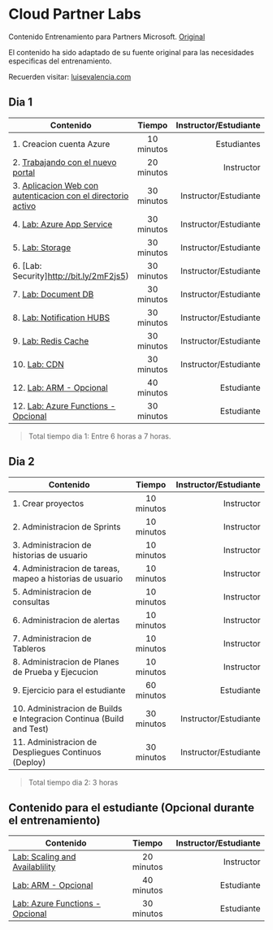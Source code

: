 # Cloud Partner Labs

Contenido Entrenamiento para Partners Microsoft. [Original](https://github.com/Azure-Samples/azure-solutions-digital-marketing-reference-implementation)    

El contenido ha sido adaptado de su fuente original para las necesidades especificas del entrenamiento.

Recuerden visitar:  [luisevalencia.com](luisevalencia.com)    


## Dia 1

| Contenido                                                                             | Tiempo           | Instructor/Estudiante  |
| ------------------------------------------------------------------------------------- |:----------------:| ----------------------:|
| 1.  Creacion cuenta Azure                                                             | 10 minutos       | Estudiantes            |
| 2. [Trabajando con el nuevo portal](http://bit.ly/2myq05W)                            | 20 minutos       | Instructor             |
| 3. [Aplicacion Web con autenticacion con el directorio activo](http://bit.ly/2lt2dU5) | 30 minutos       | Instructor/Estudiante  |
| 4. [Lab: Azure App Service](http://bit.ly/2m0dn5S)                                    | 30 minutos       | Instructor/Estudiante  |
| 5. [Lab: Storage](http://bit.ly/2m0v1X9)                                             | 30 minutos       | Instructor/Estudiante  |
| 6. [Lab: Security]http://bit.ly/2mF2js5)                                             | 30 minutos       | Instructor/Estudiante  |
| 7. [Lab: Document DB](http://bit.ly/2mnVUFM)                                          | 30 minutos       | Instructor/Estudiante  |
| 8. [Lab: Notification HUBS](http://bit.ly/2lQ1my3)                                    | 30 minutos       | Instructor/Estudiante  |
| 9. [Lab: Redis Cache](http://bit.ly/2m5eFNH)                                          | 30 minutos       | Instructor/Estudiante  |
| 10. [Lab: CDN](http://bit.ly/2mEFJjn)                                                  | 30 minutos       | Instructor/Estudiante  |
| 12. [Lab: ARM - Opcional](http://bit.ly/2m09xK3)                                      | 40 minutos       | Estudiante             |
| 12. [Lab: Azure Functions - Opcional](http://bit.ly/2lsHJek)                          | 30 minutos       | Estudiante             |
  
> Total tiempo dia 1: Entre 6 horas a 7 horas.

## Dia 2
| Contenido                                                                                | Tiempo           | Instructor/Estudiante  |
| ---------------------------------------------------------------------------------------- |:----------------:| ----------------------:|
| 1. Crear proyectos                                                                       | 10 minutos       | Instructor             |
| 2. Administracion de Sprints                                                             | 10 minutos       | Instructor             |
| 3. Administracion de historias de usuario                                                | 10 minutos       | Instructor             |
| 4. Administracion de tareas, mapeo a historias de usuario                                | 10 minutos       | Instructor             |
| 5. Administracion de consultas                                                           | 10 minutos       | Instructor             |
| 6. Administracion de alertas                                                             | 10 minutos       | Instructor             |
| 7. Administracion de Tableros                                                            | 10 minutos       | Instructor             |
| 8. Administracion de Planes de Prueba y Ejecucion                                        | 10 minutos       | Instructor             |
| 9. Ejercicio para el estudiante                                                          | 60 minutos       | Estudiante             |
| 10. Administracion de Builds e Integracion Continua  (Build and Test)                    | 30  minutos      | Instructor/Estudiante  |
| 11. Administracion de Despliegues Continuos (Deploy)                                     | 30  minutos      | Instructor/Estudiante  |  

>Total tiempo dia 2:  3 horas

## Contenido para el estudiante (Opcional durante el entrenamiento)
| Contenido                                                                             | Tiempo           | Instructor/Estudiante  |
| ------------------------------------------------------------------------------------- |:----------------:| ----------------------:|
| [Lab: Scaling and Availablility](http://bit.ly/2m07N3v)                               | 20 minutos       | Instructor             |
| [Lab: ARM - Opcional](http://bit.ly/2m09xK3)                                          | 40 minutos       | Estudiante             |
| [Lab: Azure Functions - Opcional](http://bit.ly/2lsHJek)                              | 30 minutos       | Estudiante             |
  

